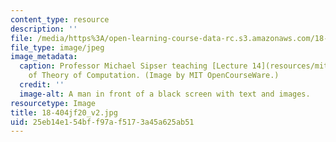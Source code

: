 ```yaml
---
content_type: resource
description: ''
file: /media/https%3A/open-learning-course-data-rc.s3.amazonaws.com/18-404j-theory-of-computation-fall-2020/25eb14e154bff97af5173a45a625ab51_18-404jf20_v2.jpg
file_type: image/jpeg
image_metadata:
  caption: Professor Michael Sipser teaching [Lecture 14](resources/mit18_404f20_lec14-1)
    of Theory of Computation. (Image by MIT OpenCourseWare.)
  credit: ''
  image-alt: A man in front of a black screen with text and images.
resourcetype: Image
title: 18-404jf20_v2.jpg
uid: 25eb14e1-54bf-f97a-f517-3a45a625ab51
---
```

